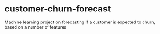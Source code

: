 # customer-churn-forecast
Machine learning project on forecasting if a customer is expected to churn, based on a number of features
